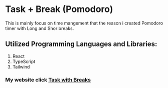 # Task + Break (Pomodoro)

This  is mainly focus on time mangement that the reason  i created Pomodoro timer with Long and Shor breaks.

##  Utilized Programming  Languages and Libraries:
 1. React
 2. TypeScript
 3. Tailwind

### My website click <a href="https://pomoto12.netlify.app/" target="_blank">Task with Breaks</a>


